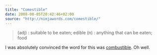 ```yaml
---
title: "Comestible"
date: 2008-08-05T20:42:46+02:00
source: "http://ninjawords.com/comestible/"
---
```


> (adj) : suitable to be eaten; edible
(n) : anything that can be eaten; food

I was absolutely convinced the word for this was [combustible](http://ninjawords.com/combustible/). Oh well.
